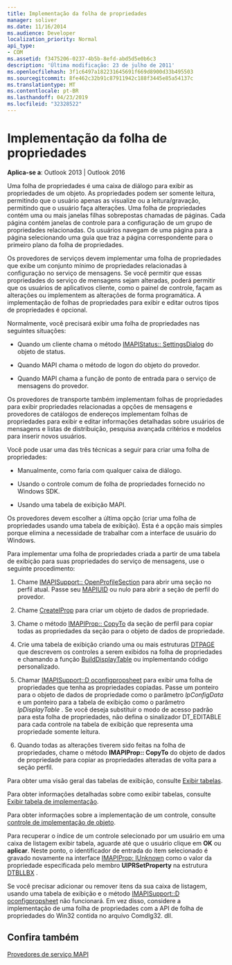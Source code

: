 ```yaml
---
title: Implementação da folha de propriedades
manager: soliver
ms.date: 11/16/2014
ms.audience: Developer
localization_priority: Normal
api_type:
- COM
ms.assetid: f3475206-0237-4b5b-8efd-abd5d5e0b6c3
description: 'Última modificação: 23 de julho de 2011'
ms.openlocfilehash: 3f1c6497a182231645691f669d8900d33b495503
ms.sourcegitcommit: 8fe462c32b91c87911942c188f3445e85a54137c
ms.translationtype: MT
ms.contentlocale: pt-BR
ms.lasthandoff: 04/23/2019
ms.locfileid: "32328522"
---
```

# <a name="property-sheet-implementation"></a>Implementação da folha de propriedades

  
  
**Aplica-se a**: Outlook 2013 | Outlook 2016 
  
Uma folha de propriedades é uma caixa de diálogo para exibir as propriedades de um objeto. As propriedades podem ser somente leitura, permitindo que o usuário apenas as visualize ou a leitura/gravação, permitindo que o usuário faça alterações. Uma folha de propriedades contém uma ou mais janelas filhas sobrepostas chamadas de páginas. Cada página contém janelas de controle para a configuração de um grupo de propriedades relacionadas. Os usuários navegam de uma página para a página selecionando uma guia que traz a página correspondente para o primeiro plano da folha de propriedades.
  
Os provedores de serviços devem implementar uma folha de propriedades que exibe um conjunto mínimo de propriedades relacionadas à configuração no serviço de mensagens. Se você permitir que essas propriedades do serviço de mensagens sejam alteradas, poderá permitir que os usuários de aplicativos cliente, como o painel de controle, façam as alterações ou implementem as alterações de forma programática. A implementação de folhas de propriedades para exibir e editar outros tipos de propriedades é opcional. 
  
Normalmente, você precisará exibir uma folha de propriedades nas seguintes situações:
  
- Quando um cliente chama o método [IMAPIStatus:: SettingsDialog](imapistatus-settingsdialog.md) do objeto de status. 
    
- Quando MAPI chama o método de logon do objeto do provedor.
    
- Quando MAPI chama a função de ponto de entrada para o serviço de mensagens do provedor.
    
Os provedores de transporte também implementam folhas de propriedades para exibir propriedades relacionadas a opções de mensagens e provedores de catálogos de endereços implementam folhas de propriedades para exibir e editar informações detalhadas sobre usuários de mensagens e listas de distribuição, pesquisa avançada critérios e modelos para inserir novos usuários.
  
Você pode usar uma das três técnicas a seguir para criar uma folha de propriedades:
  
- Manualmente, como faria com qualquer caixa de diálogo.
    
- Usando o controle comum de folha de propriedades fornecido no Windows SDK.
    
- Usando uma tabela de exibição MAPI.
    
Os provedores devem escolher a última opção (criar uma folha de propriedades usando uma tabela de exibição). Esta é a opção mais simples porque elimina a necessidade de trabalhar com a interface de usuário do Windows. 
  
Para implementar uma folha de propriedades criada a partir de uma tabela de exibição para suas propriedades do serviço de mensagens, use o seguinte procedimento:
  
1. Chame [IMAPISupport:: OpenProfileSection](imapisupport-openprofilesection.md) para abrir uma seção no perfil atual. Passe seu [MAPIUID](mapiuid.md) ou nulo para abrir a seção de perfil do provedor. 
    
2. Chame [CreateIProp](createiprop.md) para criar um objeto de dados de propriedade. 
    
3. Chame o método [IMAPIProp:: CopyTo](imapiprop-copyto.md) da seção de perfil para copiar todas as propriedades da seção para o objeto de dados de propriedade. 
    
4. Crie uma tabela de exibição criando uma ou mais estruturas [DTPAGE](dtpage.md) que descrevem os controles a serem exibidos na folha de propriedades e chamando a função [BuildDisplayTable](builddisplaytable.md) ou implementando código personalizado. 
    
5. Chamar [IMAPISupport::D oconfigpropsheet](imapisupport-doconfigpropsheet.md) para exibir uma folha de propriedades que tenha as propriedades copiadas. Passe um ponteiro para o objeto de dados de propriedade como o parâmetro _lpConfigData_ e um ponteiro para a tabela de exibição como o parâmetro _lpDisplayTable_ . Se você deseja substituir o modo de acesso padrão para esta folha de propriedades, não defina o sinalizador DT_EDITABLE para cada controle na tabela de exibição que representa uma propriedade somente leitura. 
    
6. Quando todas as alterações tiverem sido feitas na folha de propriedades, chame o método **IMAPIProp:: CopyTo** do objeto de dados de propriedade para copiar as propriedades alteradas de volta para a seção perfil. 
    
Para obter uma visão geral das tabelas de exibição, consulte [Exibir tabelas](display-tables.md). 
  
Para obter informações detalhadas sobre como exibir tabelas, consulte [Exibir tabela de implementação](display-table-implementation.md). 
  
Para obter informações sobre a implementação de um controle, consulte [controle de implementação de objeto](control-object-implementation.md).
  
Para recuperar o índice de um controle selecionado por um usuário em uma caixa de listagem exibir tabela, aguarde até que o usuário clique em **OK** ou **aplicar**. Neste ponto, o identificador de entrada do item selecionado é gravado novamente na interface [IMAPIProp: IUnknown](imapipropiunknown.md) como o valor da propriedade especificada pelo membro **UlPRSetProperty** na estrutura [DTBLLBX](dtbllbx.md) . 
  
Se você precisar adicionar ou remover itens da sua caixa de listagem, usando uma tabela de exibição e o método [IMAPISupport::D oconfigpropsheet](imapisupport-doconfigpropsheet.md) não funcionará. Em vez disso, considere a implementação de uma folha de propriedades com a API de folha de propriedades do Win32 contida no arquivo Comdlg32. dll. 
  
## <a name="see-also"></a>Confira também



[Provedores de serviço MAPI](mapi-service-providers.md)

